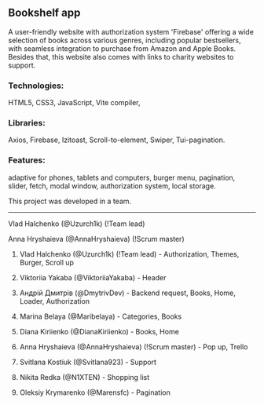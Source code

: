 ## Bookshelf app
A user-friendly website with authorization system 'Firebase' offering a wide selection of books across various genres, including popular bestsellers, with seamless integration to purchase from Amazon and Apple Books. Besides that, this website also comes with links to charity websites to support. 

### Technologies: 
HTML5, CSS3, JavaScript, Vite compiler, 

### Libraries: 
Axios, Firebase, Izitoast, Scroll-to-element, Swiper, Tui-pagination.

### Features: 
adaptive for phones, tablets and computers, burger menu, pagination, slider, fetch, modal window, authorization system, local storage.

This project was developed in a team.

---

Vlad Halchenko (@Uzurch1k) (!Team lead) 

Anna Hryshaieva (@AnnaHryshaieva) (!Scrum master)

1. Vlad Halchenko (@Uzurch1k) (!Team lead) - Authorization, Themes, Burger, Scroll up

2. Viktoriia Yakaba (@ViktoriiaYakaba) - Header

3. Андрій Дмитрів (@DmytrivDev) - Backend request, Books, Home, Loader, Authorization

4. Marina Belaya (@Maribelaya) - Categories, Books

5. Diana Kiriienko (@DianaKiriienko) - Books, Home

6. Anna Hryshaieva (@AnnaHryshaieva) (!Scrum master) - Pop up, Trello

7. Svitlana Kostiuk (@Svitlana923) - Support

8. Nikita Redka (@N1XTEN) - Shopping list

9. Oleksiy Krymarenko (@Marensfc) - Pagination
